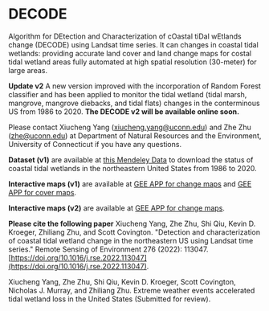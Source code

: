 # DECODE
Algorithm for DEtection and Characterization of cOastal tiDal wEtlands change (DECODE) using Landsat time series. It can changes in coastal tidal wetlands: providing accurate land cover and land change maps for costal tidal wetland areas fully automated at high spatial resolution (30-meter) for large areas. 

**Update v2** A new version improved with the incorporation of Random Forest classifier and has been applied to monitor the tidal wetland (tidal marsh, mangrove, mangrove diebacks, and tidal flats) changes in the conterminous US from 1986 to 2020. **The DECODE v2 will be available online soon.**

Please contact Xiucheng Yang (xiucheng.yang@uconn.edu) and Zhe Zhu (zhe@uconn.edu) at Department of Natural Resources and the Environment, University of Connecticut if you have any questions.

**Dataset (v1)** are available at [this Mendeley Data](http://dx.doi.org/10.17632/5dz3c5tfw9.2) to download the status of coastal tidal wetlands in the northeastern United States from 1986 to 2020.

**Interactive maps (v1)** are available at [GEE APP for change maps](https://gers.users.earthengine.app/view/decodechange) and [GEE APP for cover maps](https://gers.users.earthengine.app/view/decodecover).

**Interactive maps (v2)** are available at [GEE APP for change maps](https://gers.users.earthengine.app/view/tidalwetlandcover).

**Please cite the following paper** Xiucheng Yang, Zhe Zhu, Shi Qiu, Kevin D. Kroeger, Zhiliang Zhu, and Scott Covington. "Detection and characterization of coastal tidal wetland change in the northeastern US using Landsat time series." Remote Sensing of Environment 276 (2022): 113047. [https://doi.org/10.1016/j.rse.2022.113047](https://doi.org/10.1016/j.rse.2022.113047).

Xiucheng Yang, Zhe Zhu, Shi Qiu, Kevin D. Kroeger, Scott Covington, Nicholas J. Murray, and Zhiliang Zhu. Extreme weather events accelerated tidal wetland loss in the United States (Submitted for review).



